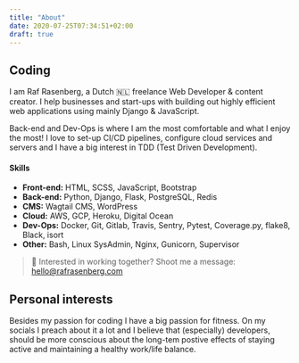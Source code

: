 ```yaml
---
title: "About"
date: 2020-07-25T07:34:51+02:00
draft: true
---
```


## Coding
I am Raf Rasenberg, a Dutch 🇳🇱 freelance Web Developer & content creator. I help businesses and start-ups with building out highly efficient web applications using mainly Django & JavaScript. 

Back-end and Dev-Ops is where I am the most comfortable and what I enjoy the most! I love to set-up CI/CD pipelines, configure cloud services and servers and I have a big interest in TDD (Test Driven Development).

#### Skills
- **Front-end:** HTML, SCSS, JavaScript, Bootstrap
- **Back-end:** Python, Django, Flask, PostgreSQL, Redis
- **CMS:** Wagtail CMS, WordPress
- **Cloud:** AWS, GCP, Heroku, Digital Ocean
- **Dev-Ops:** Docker, Git, Gitlab, Travis, Sentry, Pytest, Coverage.py, flake8, Black, isort
- **Other:** Bash, Linux SysAdmin, Nginx, Gunicorn, Supervisor

> :email: Interested in working together? Shoot me a message: hello@rafrasenberg.com

## Personal interests
Besides my passion for coding I have a big passion for fitness. On my socials I preach about it a lot and I believe that (especially) developers, should be more conscious about the long-tem postive effects of staying active and maintaining a healthy work/life balance. 